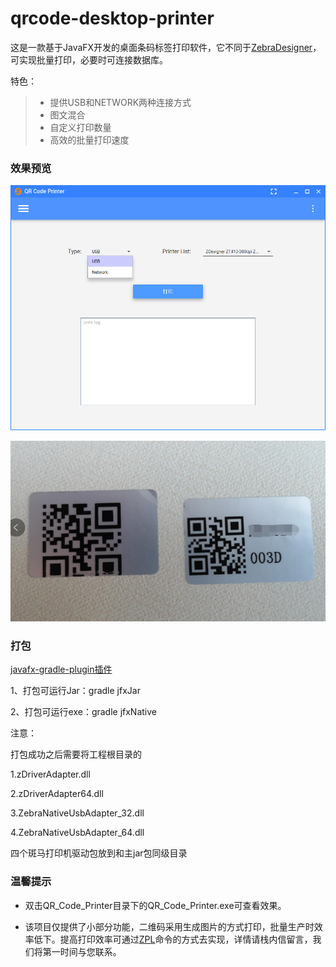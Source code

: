 # qrcode-desktop-printer

这是一款基于JavaFX开发的桌面条码标签打印软件，它不同于[ZebraDesigner](https://www.zebra.cn/us/en/products/software/barcode-printers/zebralink/zebra-designer.html)，可实现批量打印，必要时可连接数据库。

特色：
>* 提供USB和NETWORK两种连接方式
>* 图文混合
>* 自定义打印数量
>* 高效的批量打印速度

### 效果预览

 ![screenshot](/screenshot/desktop_printer.png)
 
 ![screenshot](/screenshot/qrcode.png)
 

### 打包

[javafx-gradle-plugin插件](https://github.com/FibreFoX/javafx-gradle-plugin)

1、打包可运行Jar：gradle jfxJar 

2、打包可运行exe：gradle jfxNative 

注意：

打包成功之后需要将工程根目录的

  1.zDriverAdapter.dll

  2.zDriverAdapter64.dll
    
  3.ZebraNativeUsbAdapter_32.dll
  
  4.ZebraNativeUsbAdapter_64.dll

四个斑马打印机驱动包放到和主jar包同级目录

### 温馨提示

* 双击QR_Code_Printer目录下的QR_Code_Printer.exe可查看效果。

* 该项目仅提供了小部分功能，二维码采用生成图片的方式打印，批量生产时效率低下。提高打印效率可通过[ZPL](https://www.zebra.cn/us/en/support-downloads/knowledge-articles/zpl-command-information-and-details.html)命令的方式去实现，详情请栈内信留言，我们将第一时间与您联系。
 
 

